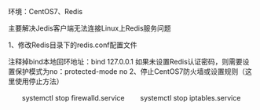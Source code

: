 环境：CentOS7、Redis

主要解决Jedis客户端无法连接Linux上Redis服务问题

1、修改Redis目录下的redis.conf配置文件

  注释掉bind本地回环地址：bind 127.0.0.1
  如果未设置Redis认证密码，则需要设置保护模式为no：protected-mode no
2、停止CentOS7防火墙或设置规则（这里使用停止方法）

　　systemctl stop firewalld.service 　　systemctl stop iptables.service
